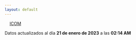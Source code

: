 ```yaml
---
layout: default
---
```

<a href="planes/ICOM/" style="padding: 1rem;">ICOM</a>
<p class_="text-center text-muted">Datos actualizados al día <b>21 de enero de 2023</b> a las <b>02:14 AM</b></p>